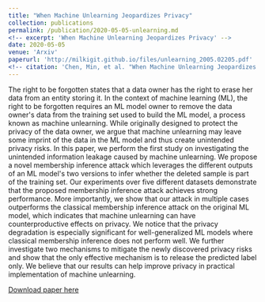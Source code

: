 ```yaml
---
title: "When Machine Unlearning Jeopardizes Privacy"
collection: publications
permalink: /publication/2020-05-05-unlearning.md
<!-- excerpt: 'When Machine Unlearning Jeopardizes Privacy' -->
date: 2020-05-05
venue: 'Arxiv'
paperurl: 'http://milkigit.github.io/files/unlearning_2005.02205.pdf'
<!-- citation: 'Chen, Min, et al. "When Machine Unlearning Jeopardizes Privacy." arXiv preprint arXiv:2005.02205 (2020).' -->
---
```

The right to be forgotten states that a data owner has the right to erase her data from an entity storing it. In the context of machine learning (ML), the right to be forgotten requires an ML model owner to remove the data owner's data from the training set used to build the ML model, a process known as machine unlearning. While originally designed to protect the privacy of the data owner, we argue that machine unlearning may leave some imprint of the data in the ML model and thus create unintended privacy risks.
In this paper, we perform the first study on investigating the unintended information leakage caused by machine unlearning. We propose a novel membership inference attack which leverages the different outputs of an ML model's two versions to infer whether the deleted sample is part of the training set. Our experiments over five different datasets demonstrate that the proposed membership inference attack achieves strong performance. More importantly, we show that our attack in multiple cases outperforms the classical membership inference attack on the original ML model, which indicates that machine unlearning can have counterproductive effects on privacy. We notice that the privacy degradation is especially significant for well-generalized ML models where classical membership inference does not perform well. We further investigate two mechanisms to mitigate the newly discovered privacy risks and show that the only effective mechanism is to release the predicted label only. We believe that our results can help improve privacy in practical implementation of machine unlearning.

[Download paper here](https://arxiv.org/abs/2005.02205)